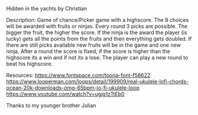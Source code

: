 Hidden in the yachts by Christian

Description:
Game of chance/Picker game with a highscore.
The 9 choices will be awarded with fruits or ninjas.
Every round 3 picks are possible.
The bigger the fruit, the higher the score. 
If the ninja is the award the player (is lucky) gets all the points from the fruits and then everything gets doubled. If there are still picks available new fruits will be in the game and one new ninja.
After a round the score is fixed, if the score is higher than the highscore its a win and if not its a lose. 
The player can play a new round to beat his highscore.

Resources:
https://www.fontspace.com/toona-font-f58622
https://www.looperman.com/loops/detail/199909/real-ukulele-lofi-chords-ocean-20k-downloads-omg-65bpm-lo-fi-ukulele-loop
https://www.youtube.com/watch?v=ugjg1zTtEb0

Thanks to my younger brother Julian